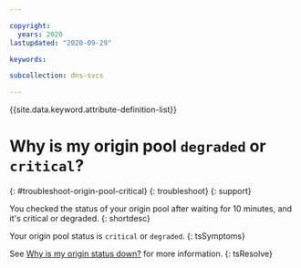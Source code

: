 ```yaml
---

copyright:
  years: 2020
lastupdated: "2020-09-29"

keywords: 

subcollection: dns-svcs

---
```


{{site.data.keyword.attribute-definition-list}}

# Why is my origin pool `degraded` or `critical`?
{: #troubleshoot-origin-pool-critical}
{: troubleshoot}
{: support}

You checked the status of your origin pool after waiting for 10 minutes, and it's critical or degraded.
{: shortdesc}

Your origin pool status is `critical` or `degraded`.
{: tsSymptoms}

See [Why is my origin status down?](/docs/dns-svcs?topic=dns-svcs-troubleshoot-origin-down) for more information.
{: tsResolve}
